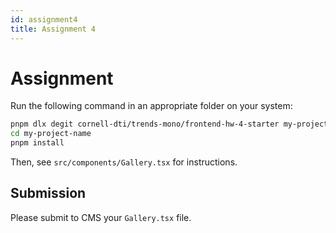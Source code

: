 ```yaml
---
id: assignment4
title: Assignment 4
---
```


# Assignment

Run the following command in an appropriate folder on your system:

```bash
pnpm dlx degit cornell-dti/trends-mono/frontend-hw-4-starter my-project-name
cd my-project-name
pnpm install
```

Then, see `src/components/Gallery.tsx` for instructions.

## Submission

Please submit to CMS your `Gallery.tsx` file.
